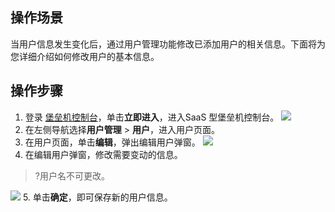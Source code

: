 ## 操作场景
当用户信息发生变化后，通过用户管理功能修改已添加用户的相关信息。下面将为您详细介绍如何修改用户的基本信息。


## 操作步骤
1. 登录 [堡垒机控制台](https://console.cloud.tencent.com/dsgc/bh)，单击**立即进入**，进入SaaS 型堡垒机控制台。
![](https://qcloudimg.tencent-cloud.cn/raw/b2f6673b0cad7c2f423a6b6e287179af.png)
2. 在左侧导航选择**用户管理** > **用户**，进入用户页面。
3. 在用户页面，单击**编辑**，弹出编辑用户弹窗。
![](https://qcloudimg.tencent-cloud.cn/raw/13d56d84bfca451f13ca43d785a004da.png)
4. 在编辑用户弹窗，修改需要变动的信息。
>?用户名不可更改。
>
![](https://qcloudimg.tencent-cloud.cn/raw/507bb7f7ffae5e0617b680790c6f6ad5.png)
5. 单击**确定**，即可保存新的用户信息。

